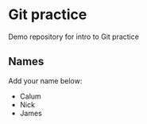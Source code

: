 # Git practice
Demo repository for intro to Git practice

## Names
Add your name below:
- Calum
- Nick
- James